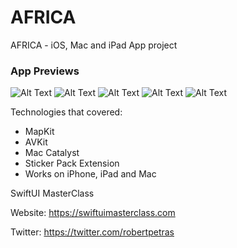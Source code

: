 # AFRICA
AFRICA - iOS, Mac and iPad App project

### App Previews

![Alt Text](https://media-exp1.licdn.com/dms/image/C4E2DAQFt1GJPTl3Yaw/profile-treasury-image-shrink_1280_1280/0/1617298075655?e=1617386400&v=beta&t=UdChKi-BlCD-G1QlL7zmalaFrsd36oRawS2de9f_DJY) 
![Alt Text](https://media.giphy.com/media/XzPI3fVSD51nlxHxsU/giphy.gif)
![Alt Text](https://media.giphy.com/media/o83kUQy7VDKh0vH3JM/giphy.gif)
![Alt Text](https://media.giphy.com/media/Wi8lunGdpbmAWD9LvQ/giphy.gif)
![Alt Text](https://media.giphy.com/media/3O53iVHDNDyOu6Flkr/giphy.gif)

Technologies that covered:
- MapKit
- AVKit
- Mac Catalyst
- Sticker Pack Extension
- Works on iPhone, iPad and Mac

SwiftUI MasterClass

Website: https://swiftuimasterclass.com

Twitter: https://twitter.com/robertpetras
